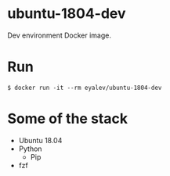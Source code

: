 
# ubuntu-1804-dev

Dev environment Docker image.

# Run 

```
$ docker run -it --rm eyalev/ubuntu-1804-dev
```

# Some of the stack

- Ubuntu 18.04
- Python
  - Pip
- fzf



